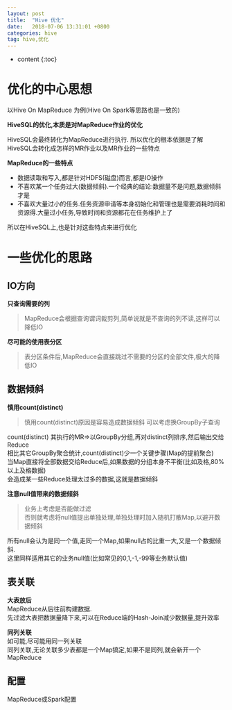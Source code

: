 ```yaml
---
layout: post
title:  "Hive 优化"
date:   2018-07-06 13:31:01 +0800
categories: hive
tag: hive,优化
---
```


* content
{:toc}



# 优化的中心思想  

以Hive On MapReduce 为例(Hive On Spark等思路也是一致的)  

**HiveSQL的优化,本质是对MapReduce作业的优化**  

HiveSQL会最终转化为MapReduce进行执行. 
所以优化的根本依据是了解HiveSQL会转化成怎样的MR作业以及MR作业的一些特点  

**MapReduce的一些特点**  
* 数据读取和写入,都是针对HDFS(磁盘)而言,都是IO操作  
* 不喜欢某一个任务过大(数据倾斜).一个经典的结论:数据量不是问题,数据倾斜才是  
* 不喜欢大量过小的任务.任务资源申请等本身初始化和管理也是需要消耗时间和资源得.大量过小任务,导致时间和资源都花在任务维护上了  

所以在HiveSQL上,也是针对这些特点来进行优化


# 一些优化的思路  

## IO方向  

**只查询需要的列**  
> MapReduce会根据查询谓词裁剪列,简单说就是不查询的列不读,这样可以降低IO  

**尽可能的使用表分区**  
> 表分区条件后,MapReduce会直接跳过不需要的分区的全部文件,极大的降低IO  

## 数据倾斜  

**慎用count(distinct)**  
> 慎用count(distinct)原因是容易造成数据倾斜  可以考虑换GroupBy子查询  

count(distinct) 其执行的MR=>以GroupBy分组,再对distinct列排序,然后输出交给Reduce  
相比其它GroupBy聚合统计,count(distinct)少一个关键步骤(Map的提前聚合)  
当Map直接将全部数据交给Reduce后,如果数据的分组本身不平衡(比如及格,80%以上及格数据)  
会造成某一些Reduce处理太过多的数据,这就是数据倾斜  

**注意null值带来的数据倾斜**  
> 业务上考虑是否能做过滤  
> 否则就考虑将null值提出单独处理,单独处理时加入随机打散Map,以避开数据倾斜  

所有null会认为是同一个值,走同一个Map,如果null占的比重一大,又是一个数据倾斜.  
这里同样适用其它的业务null值(比如常见的0,1,-1,-99等业务默认值)  

## 表关联  

**大表放后**  
MapReduce从后往前构建数据.  
先过滤大表把数据量降下来,可以在Reduce端的Hash-Join减少数据量,提升效率  

**同列关联**  
如可能,尽可能用同一列关联  
同列关联,无论关联多少表都是一个Map搞定,如果不是同列,就会新开一个MapReduce  

## 配置  
MapReduce或Spark配置  

